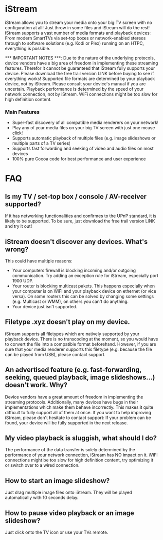 # iStream #

iStream allows you to stream your media onto your big TV screen with no configuration at all! Just throw in some files and iStream will do the rest! iStream supports a vast number of media formats and playback devices: From modern SmartTVs via set-top boxes or network-enabled stereos through to software solutions (e.g. Kodi or Plex) running on an HTPC, everything is possible.

*** IMPORTANT NOTES ***: Due to the nature of the underlying protocols, device vendors have a big area of freedom in implementing these streaming features. Therefor it cannot be guaranteed that iStream fully supports your device. Please download the free trail version LINK before buying to see if everything works!
Supported file formats are determined by your playback device, not by iStream. Please consult your device's manual if you are uncertain.
Playback performance is determined by the speed of your network connection, not by iStream. WiFi connections might be too slow for high definition content.

### Main Features ###

* Super-fast discovery of all compatible media renderers on your network!
* Play any of your media files on your big TV screen with just one mouse click!
* Supports automatic playback of multiple files (e.g. image slideshows or multiple parts of a TV series)
* Supports fast forwarding and seeking of video and audio files on most devices
* 100% pure Cocoa code for best performance and user experience


# FAQ #

## Is my TV / set-top box / console / AV-receiver supported? #

If it has networking functionalities and confirmes to the UPnP standard, it is likely to be supported. To be sure, just download the free trail version LINK and try it out!

## iStream doesn't discover any devices. What's wrong? ##
This could have multiple reasons:

+ Your computers firewall is blocking incoming and/or outgoing communication. Try adding an exception rule for iStream, especially port 1900 UDP.
+ Your router is blocking multicast pakets. This happens especially when your computer is on WiFi and your playback device on ethernet (or vice versa). On some routers this can be solved by changing some settings (e.g. Multicast or WMM), on others you can't do anything.
+ Your device just isn't supported.

## Filetype .xyz doesn't play on my device. ##

iStream supports all filetypes which are natively supported by your playback device. There is no transcoding at the moment, so you would have to convert the file into a compatible format beforehand. However, if you are sure that your media renderer supports this filetype (e.g. because the file can be played from USB), please contact support.

 ## An advertised feature (e.g. fast-forwarding, seeking, queued playback, image slideshows...) doesn't work. Why? ##
Device vendors have a great amount of freedom in implementing the streaming protocols. Additionally, many devices have bugs in their implementations which make them behave incorrectly. This makes it quite difficult to fully support all of them at once. If you want to help improving iStream, please don't hesitate to contact support: If your problem can be found, your device will be fully supported in the next release.

## My video playback is sluggish, what should I do? ##
The performance of the data transfer is solely determined by the performance of your network connection, iStream has NO impact on it. WiFi connections might be too slow for high definition content, try optimizing it or switch over to a wired connection.

## How to start an image slideshow? ##
Just drag multiple image files onto iStream. They will be played automatically with 10 seconds delay.

## How to pause video playback or an image slideshow? ##
Just click onto the TV icon or use your TVs remote.